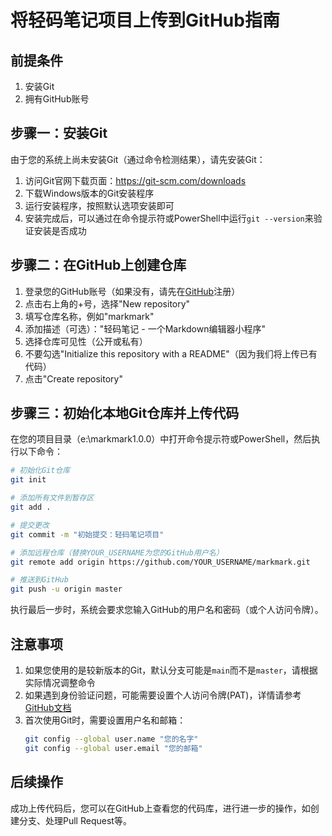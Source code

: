 # 将轻码笔记项目上传到GitHub指南

## 前提条件

1. 安装Git
2. 拥有GitHub账号

## 步骤一：安装Git

由于您的系统上尚未安装Git（通过命令检测结果），请先安装Git：

1. 访问Git官网下载页面：https://git-scm.com/downloads
2. 下载Windows版本的Git安装程序
3. 运行安装程序，按照默认选项安装即可
4. 安装完成后，可以通过在命令提示符或PowerShell中运行`git --version`来验证安装是否成功

## 步骤二：在GitHub上创建仓库

1. 登录您的GitHub账号（如果没有，请先在[GitHub](https://github.com)注册）
2. 点击右上角的+号，选择"New repository"
3. 填写仓库名称，例如"markmark"
4. 添加描述（可选）："轻码笔记 - 一个Markdown编辑器小程序"
5. 选择仓库可见性（公开或私有）
6. 不要勾选"Initialize this repository with a README"（因为我们将上传已有代码）
7. 点击"Create repository"

## 步骤三：初始化本地Git仓库并上传代码

在您的项目目录（e:\markmark1.0.0）中打开命令提示符或PowerShell，然后执行以下命令：

```bash
# 初始化Git仓库
git init

# 添加所有文件到暂存区
git add .

# 提交更改
git commit -m "初始提交：轻码笔记项目"

# 添加远程仓库（替换YOUR_USERNAME为您的GitHub用户名）
git remote add origin https://github.com/YOUR_USERNAME/markmark.git

# 推送到GitHub
git push -u origin master
```

执行最后一步时，系统会要求您输入GitHub的用户名和密码（或个人访问令牌）。

## 注意事项

1. 如果您使用的是较新版本的Git，默认分支可能是`main`而不是`master`，请根据实际情况调整命令
2. 如果遇到身份验证问题，可能需要设置个人访问令牌(PAT)，详情请参考[GitHub文档](https://docs.github.com/cn/authentication/keeping-your-account-and-data-secure/creating-a-personal-access-token)
3. 首次使用Git时，需要设置用户名和邮箱：
   ```bash
   git config --global user.name "您的名字"
   git config --global user.email "您的邮箱"
   ```

## 后续操作

成功上传代码后，您可以在GitHub上查看您的代码库，进行进一步的操作，如创建分支、处理Pull Request等。